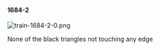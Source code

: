 #### 1684-2
![train-1684-2-0.png](https://github.com/lil-lab/nlvr/raw/master/nlvr/train/images/13/train-1684-2-0.png "train-1684-2-0.png")

None of the  black triangles not touching any edge